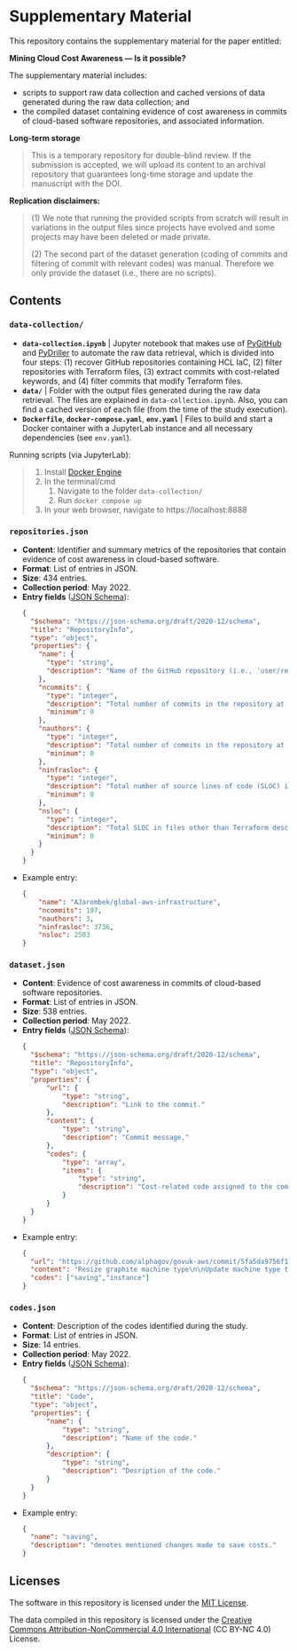 # Supplementary Material

This repository contains the supplementary material for the paper entitled:

**Mining Cloud Cost Awareness — Is it possible?**

The supplementary material includes:
- scripts to support raw data collection and cached versions of data generated during the raw data collection; and
- the compiled dataset containing evidence of cost awareness in commits of cloud-based software repositories, and associated information.


**Long-term storage** 
> This is a temporary repository for double-blind review. If the submission is accepted, we will upload its content to an archival repository that guarantees long-time storage and update the manuscript with the DOI.

**Replication disclaimers:**
> (1) We note that running the provided scripts from scratch will result in variations in the output files since projects have evolved and some projects may have been deleted or made private.
>
> (2) The second part of the dataset generation (coding of commits and filtering of commit with relevant codes) was manual. Therefore we only provide the dataset (i.e., there are no scripts).

## Contents

### **`data-collection/`**

- **`data-collection.ipynb`** | Jupyter notebook that makes use of [PyGitHub](https://pypi.org/project/PyGithub/) and [PyDriller](https://pydriller.readthedocs.io/en/latest/commit.html) to automate the raw data retrieval, which is divided into four steps: (1) recover GitHub repositories containing HCL IaC, (2) filter repositories with Terraform files, (3) extract commits with cost-related keywords, and (4) filter commits that modify Terraform files.
- **`data/`** | Folder with the output files generated during the raw data retrieval. The files are explained in `data-collection.ipynb`. Also, you can find a cached version of each file (from the time of the study execution).
- **`Dockerfile`**, **`docker-compose.yaml`**, **`env.yaml`** | Files to build and start a Docker container with a JupyterLab instance and all necessary dependencies (see `env.yaml`).

Running scripts (via JupyterLab):
> 1. Install [Docker Engine](https://docs.docker.com/engine/install/)
> 2. In the terminal/cmd
>    1. Navigate to the folder `data-collection/`
>    2. Run `docker compose up`
> 3. In your web browser, navigate to https://localhost:8888

### **`repositories.json`**

- **Content**: Identifier and summary metrics of the repositories that contain evidence of cost awareness in cloud-based software.
- **Format**: List of entries in JSON.
- **Size**: 434 entries.
- **Collection period**: May 2022.
- **Entry fields** ([JSON Schema](https://json-schema.org/)):
  ```json
  {
    "$schema": "https://json-schema.org/draft/2020-12/schema",
    "title": "RepositoryInfo",
    "type": "object",
    "properties": {
      "name": {
        "type": "string",
        "description": "Name of the GitHub repository (i.e., 'user/repository-name')."
      },
      "ncommits": {
        "type": "integer",
        "description": "Total number of commits in the repository at the time of collection.",
        "minimum": 0
      },
      "nauthors": {
        "type": "integer",
        "description": "Total number of commits in the repository at the time of collection.",
        "minimum": 0
      },
      "ninfrasloc": {
        "type": "integer",
        "description": "Total number of source lines of code (SLOC) in Terraform descriptor files (i.e., deployment infrastructure as code, IaC) at the time of collection.",
        "minimum": 0
      },
      "nsloc": {
        "type": "integer",
        "description": "Total SLOC in files other than Terraform descriptors at the time of collection.",
        "minimum": 0
      }
    }
  }
  ```
- Example entry:
  ```json
  {
      "name": "AJarombek/global-aws-infrastructure",
      "ncommits": 197,
      "nauthors": 3,
      "ninfrasloc": 3736,
      "nsloc": 2503
  }
  ```

### **`dataset.json`**

- **Content**: Evidence of cost awareness in commits of cloud-based software repositories.
- **Format**: List of entries in JSON.
- **Size**: 538 entries.
- **Collection period**: May 2022.
- **Entry fields** ([JSON Schema](https://json-schema.org/)):
  ```json
  {
    "$schema": "https://json-schema.org/draft/2020-12/schema",
    "title": "RepositoryInfo",
    "type": "object",
    "properties": {
        "url": {
            "type": "string",
            "description": "Link to the commit."
        },
        "content": {
            "type": "string",
            "description": "Commit message."
        },
        "codes": {
            "type": "array",
            "items": {
                "type": "string",
                "description": "Cost-related code assigned to the commit message (see Section 'Codes')."
            }
        }
    }
  }
  ```
- Example entry:
  ```json
  {
    "url": "https://github.com/alphagov/govuk-aws/commit/5fa5da9756f12559b490217dd5b173db48e7f2a9",
    "content": "Resize graphite machine type\n\nUpdate machine type to m5.xlarge. It should be cheaper, we tried to\nresize it before but it didn't work because of disk labels. Trying again\nafter the 'Device' tag was added to the EBS volume.",
    "codes": ["saving","instance"]
  }
  ```

### **`codes.json`**

- **Content**: Description of the codes identified during the study.
- **Format**: List of entries in JSON.
- **Size**: 14 entries.
- **Collection period**: May 2022.
- **Entry fields** ([JSON Schema](https://json-schema.org/)):
  ```json
  {
    "$schema": "https://json-schema.org/draft/2020-12/schema",
    "title": "Code",
    "type": "object",
    "properties": {
        "name": {
            "type": "string",
            "description": "Name of the code."
        },
        "description": {
            "type": "string",
            "description": "Desription of the code."
        }
    }
  }
  ```
- Example entry:
  ```json
  {
    "name": "saving",
    "description": "denotes mentioned changes made to save costs."
  }
  ```


## Licenses

The software in this repository is licensed under the [MIT License](LICENSE).

The data compiled in this repository is licensed under the [Creative Commons Attribution-NonCommercial 4.0 International](https://creativecommons.org/licenses/by-nc/4.0/) (CC BY-NC 4.0) License.
